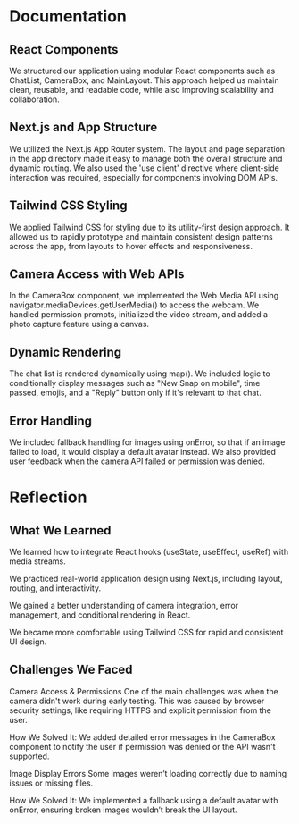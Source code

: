 # Documentation
## React Components
We structured our application using modular React components such as ChatList, CameraBox, and MainLayout. This approach helped us maintain clean, reusable, and readable code, while also improving scalability and collaboration.

## Next.js and App Structure
We utilized the Next.js App Router system. The layout and page separation in the app directory made it easy to manage both the overall structure and dynamic routing. We also used the 'use client' directive where client-side interaction was required, especially for components involving DOM APIs.

## Tailwind CSS Styling
We applied Tailwind CSS for styling due to its utility-first design approach. It allowed us to rapidly prototype and maintain consistent design patterns across the app, from layouts to hover effects and responsiveness.

## Camera Access with Web APIs
In the CameraBox component, we implemented the Web Media API using navigator.mediaDevices.getUserMedia() to access the webcam. We handled permission prompts, initialized the video stream, and added a photo capture feature using a canvas.

## Dynamic Rendering
The chat list is rendered dynamically using map(). We included logic to conditionally display messages such as "New Snap on mobile", time passed, emojis, and a "Reply" button only if it's relevant to that chat.

## Error Handling
We included fallback handling for images using onError, so that if an image failed to load, it would display a default avatar instead. We also provided user feedback when the camera API failed or permission was denied.

# Reflection
## What We Learned
We learned how to integrate React hooks (useState, useEffect, useRef) with media streams.

We practiced real-world application design using Next.js, including layout, routing, and interactivity.

We gained a better understanding of camera integration, error management, and conditional rendering in React.

We became more comfortable using Tailwind CSS for rapid and consistent UI design.

## Challenges We Faced
Camera Access & Permissions
One of the main challenges was when the camera didn't work during early testing. This was caused by browser security settings, like requiring HTTPS and explicit permission from the user.

How We Solved It:
We added detailed error messages in the CameraBox component to notify the user if permission was denied or the API wasn't supported.

Image Display Errors
Some images weren’t loading correctly due to naming issues or missing files.

How We Solved It:
We implemented a fallback using a default avatar with onError, ensuring broken images wouldn’t break the UI layout.